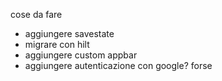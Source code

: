 cose da fare
- aggiungere savestate
- migrare con hilt
- aggiungere custom appbar
- aggiungere autenticazione con google? forse
